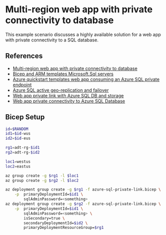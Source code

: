 # Multi-region web app with private connectivity to database

This example scenario discusses a highly available solution for a web app with private connectivity to a SQL database.

## References

* [Multi-region web app with private connectivity to database](https://docs.microsoft.com/en-us/azure/architecture/example-scenario/sql-failover/app-service-private-sql-multi-region)
* [Bicep and ARM templates Microsoft.Sql servers](https://docs.microsoft.com/en-us/azure/templates/microsoft.sql/servers?tabs=bicep)
* [Azure quickstart templates web app consuming an Azure SQL private endpoint](https://github.com/Azure/azure-quickstart-templates/tree/master/demos/private-endpoint-sql-from-appservice)
* [Azure SQL active geo-replication and failover](https://docs.microsoft.com/en-us/azure/azure-sql/database/active-geo-replication-configure-portal?view=azuresql&tabs=azure-cli)
* [Web app private link with Azure SQL DB and storage](https://azure.microsoft.com/en-gb/resources/templates/web-app-regional-vnet-private-endpoint-sql-storage/)
* [Web app private connectivity to Azure SQL Database](https://docs.microsoft.com/en-us/azure/architecture/example-scenario/private-web-app/private-web-app#deploy-this-scenario)

## Bicep Setup

```sh
id=$RANDOM
id1=$id-wus
id2=$id-eus

rg1=adt-rg-$id1
rg2=adt-rg-$id2

loc1=westus
loc2=eastus

az group create -g $rg1 -l $loc1
az group create -g $rg2 -l $loc2

az deployment group create -g $rg1 -f azure-sql-private-link.bicep \
    -p  primaryDeploymentId=$id1 \
        sqlAdminPassword=<something>
az deployment group create -g $rg2 -f azure-sql-private-link.bicep \
    -p  primaryDeploymentId=$id1 \
        sqlAdminPassword=<something> \
        isSecondary=true \
        secondaryDeploymentId=$id2 \
        primaryDeploymentResourceGroup=$rg1
```
